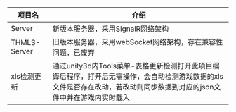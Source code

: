 |  项目名   | 介绍  |
|-|-|
| Server  | 新版本服务器，采用SignalR网络架构 |
| THMLS-Server  | 旧版本服务器，采用webSocket网络架构，存在兼容性问题，已废弃 |
|xls检测更新|通过unity3d内Tools菜单-表格更新检测打开此项目编译后程序，打开后无需操作，会自动检测游戏数据的xls文件是否存在改动，若改动则同步数据到对应的json文件中并在游戏内实时载入|